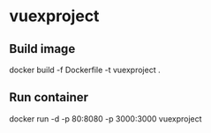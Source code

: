 # vuexproject

## Build image
docker build -f Dockerfile -t vuexproject .

## Run container
docker run -d -p 80:8080 -p 3000:3000 vuexproject